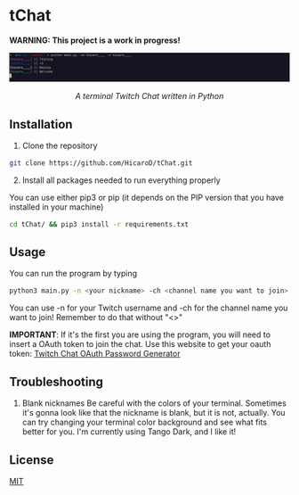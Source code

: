 # tChat
**WARNING: This project is a work in progress!**

<div align="center">
 <img src="./img/new_version.png">
 <p> <i> A terminal Twitch Chat written in Python</i> </p>
</div>

## Installation

1. Clone the repository
```bash
git clone https://github.com/HicaroD/tChat.git
```

2. Install all packages needed to run everything properly

You can use either pip3 or pip (it depends on the PIP version that you have installed in your machine)
```bash
cd tChat/ && pip3 install -r requirements.txt
```

## Usage
You can run the program by typing
```bash
python3 main.py -n <your nickname> -ch <channel name you want to join>
```
You can use -n for your Twitch username and -ch for the channel name you want to join! Remember to do that without "<>"

**IMPORTANT**: If it's the first you are using the program, you will need to insert a OAuth token to join the chat. Use this website to get your oauth token: [Twitch Chat OAuth Password Generator](https://twitchapps.com/tmi/)

## Troubleshooting

1. Blank nicknames
Be careful with the colors of your terminal. Sometimes it's gonna look like that the nickname is blank, but it is not, actually. You can try changing your terminal color background and see what fits better for you. I'm currently using Tango Dark, and I like it!

## License
[MIT](./LICENSE)
